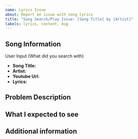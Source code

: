 ```yaml
---
name: Lyrics Issue
about: Report an issue with song lyrics
title: "Song Search/Play Issue: [Song Title] by [Artist]"
labels: lyrics, content, bug
---
```


## Song Information
User Input (What did you search with)
- **Song Title:** 
- **Artist:** 
- **Youtube Url:**
- **Lyrics:**

## Problem Description
<!-- Describe what's wrong with the lyrics. Are they incorrect, missing, or have timing issues? -->

## What I expected to see
<!-- If you know the correct lyrics or correct song/vid, please provide them here -->

## Additional information
<!-- Add screenshots, correct lyrics, or other information if available -->

